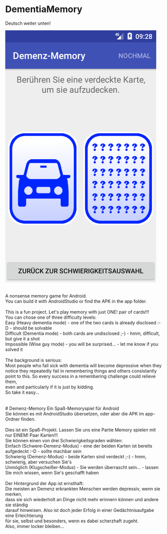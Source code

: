 # DementiaMemory
Deutsch weiter unten!<br>
<p>
<img src="device-2017-06-23-100000.png">
</p>
<br>
A nonsense memory game for Android.<br>
You can build it with AndroidStudio or find the APK in the app folder.<br>
<br>
This is a fun project. Let's play memory with just ONE! pair of cards!!!<br>
You can chose one of three difficulty levels:<br>
Easy (Heavy dementia mode) - one of the two cards is already disclosed :-D - should be solvable<br>
Difficult (Dementia mode) - both cards are undisclosed ;-) - hmm, difficult, but give it a shot<br>
Impossible (Wise guy mode) - you will be surprised... - let me know if you solved it<br>
<br>
The background is serious:<br>
Most people who fall sick with dementia will become depressive when they<br>
notice they repeatedly fail in remembering things and others consistantly<br>
point to this. So every success in a remembering challenge could relieve them,<br>
even and particularly if it is just by kidding.<br>
So take it easy...<br>
<br>
<br>
# Demenz-Memory
Ein Spa&szlig;-Memoryspiel f&uuml;r Android<br>
Sie k&ouml;nnen es mit AndroidStudio &uuml;bersetzen, oder aber die APK im app-Ordner finden.<br>
<br>
Dies ist ein Spa&szlig;-Projekt. Lassen Sie uns eine Partie Memory spielen mit nur EINEM! Paar Karten!!!<br>
Sie k&ouml;nnen einen von drei Schwierigkeitsgraden w&auml;hlen:<br>
Einfach (Schwere-Demenz-Modus) - eine der beiden Karten ist bereits aufgedeckt :-D - sollte machbar sein<br>
Schwierig (Demenz-Modus) - beide Karten sind verdeckt ;-) - hmm, schwierig, aber versuchen Sie's<br>
Unm&ouml;glich (Klugschei&szlig;er-Modus) - Sie werden &uuml;berrascht sein... - lassen Sie mich wissen, wenn Sie's geschafft haben<br>
<br>
Der Hintergrund der App ist ernsthaft:<br>
Die meisten an Demenz erkrankten Menschen werden depressiv, wenn sie merken,<br>
dass sie sich wiederholt an Dinge nicht mehr erinnern können und andere sie st&auml;ndig<br>
darauf hinweisen. Also ist doch jeder Erfolg in einer Gedächtnisaufgabe eine Erleichterung<br>
f&uuml;r sie, selbst und besonders, wenn es dabei scherzhaft zugeht.<br>
Also, immer locker bleiben...<br>